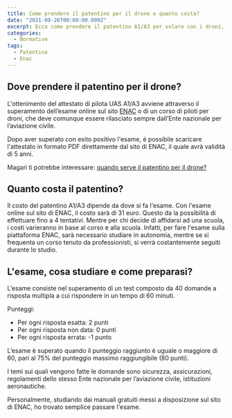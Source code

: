 ```yaml
---
title: Come prendere il patentino per il drone e quanto costa?
date: "2021-09-26T00:00:00.000Z"
excerpt: Ecco come prendere il patentino A1/A3 per volare con i droni, quanto costa e come ci prepara all'esame
categories:
  - Normative
tags: 
  - Patentino
  - Enac
---
```


## Dove prendere il patentino per il drone?

L'ottenimento del attestato di pilota UAS A1/A3 avviene attraverso il superamento dell’esame online sul sito [ENAC](https://www.enac.gov.it/sicurezza-aerea/droni/come-si-diventa-pilota-uas-drone-open-a1a3) o di un corso di piloti per droni, che deve comunque essere rilasciato sempre dall’Ente nazionale per l’aviazione civile.

Dopo aver superato con esito positivo l'esame, è possibile scaricare l'attestato in formato PDF direttamente dal sito di ENAC, il quale avrà validità di 5 anni.

Magari ti potrebbe interessare: [quando serve il patentino per il drone?](https://lucafpv.com/patentino-online-per-droni)

## Quanto costa il patentino?

Il costo del patentino A1/A3 dipende da dove si fa l'esame. Con l'esame online sul sito di ENAC, il costo sarà di 31 euro. Questo da la possibilità di effettuare fino a 4 tentativi. 
Mentre per chi decide di affidarsi ad una scuola, i costi varieranno in base al corso e alla scuola. Infatti, per fare l'esame sulla piattaforma ENAC, sarà necessario studiare in autonomia, mentre se si frequenta un corso tenuto da professionisti, si verrà costantemente seguiti durante lo studio. 

## L'esame, cosa studiare e come preparasi?

L’esame consiste nel superamento di un test composto da 40 domande a risposta multipla a cui rispondere in un tempo di 60 minuti.

Punteggi:
- Per ogni risposta esatta: 2 punti
- Per ogni risposta non data: 0 punti
- Per ogni risposta errata: -1 punto

L’esame è superato quando il punteggio raggiunto è uguale o maggiore di 60, pari al 75% del punteggio massimo raggiungibile (80 punti).

I temi sui quali vengono fatte le domande sono sicurezza, assicurazioni, regolamenti dello stesso Ente nazionale per l’aviazione civile, istituzioni aeronautiche.

Personalmente, studiando dai manuali gratuiti messi a disposizione sul sito di ENAC, ho trovato semplice passare l'esame.
